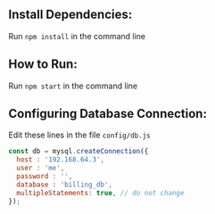 ## Install Dependencies:
Run `npm install` in the command line

## How to Run:
Run `npm start` in the command line

## Configuring Database Connection:
Edit these lines in the file `config/db.js`
```javascript
const db = mysql.createConnection({
  host : '192.168.64.3',
  user : 'me', 
  password : '',
  database : 'billing_db',
  multipleStatements: true, // do not change
});
```
